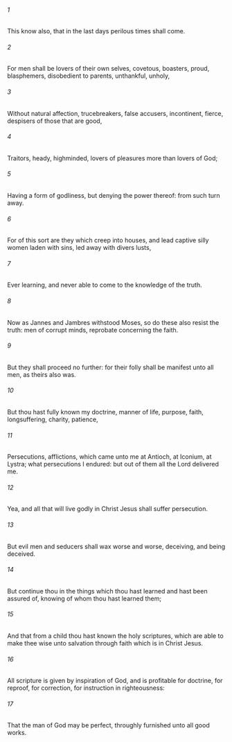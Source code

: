 ###### 1
This know also, that in the last days perilous times shall come.

###### 2
For men shall be lovers of their own selves, covetous, boasters, proud, blasphemers, disobedient to parents, unthankful, unholy,

###### 3
Without natural affection, trucebreakers, false accusers, incontinent, fierce, despisers of those that are good,

###### 4
Traitors, heady, highminded, lovers of pleasures more than lovers of God;

###### 5
Having a form of godliness, but denying the power thereof: from such turn away.

###### 6
For of this sort are they which creep into houses, and lead captive silly women laden with sins, led away with divers lusts,

###### 7
Ever learning, and never able to come to the knowledge of the truth.

###### 8
Now as Jannes and Jambres withstood Moses, so do these also resist the truth: men of corrupt minds, reprobate concerning the faith.

###### 9
But they shall proceed no further: for their folly shall be manifest unto all men, as theirs also was.

###### 10
But thou hast fully known my doctrine, manner of life, purpose, faith, longsuffering, charity, patience,

###### 11
Persecutions, afflictions, which came unto me at Antioch, at Iconium, at Lystra; what persecutions I endured: but out of them all the Lord delivered me.

###### 12
Yea, and all that will live godly in Christ Jesus shall suffer persecution.

###### 13
But evil men and seducers shall wax worse and worse, deceiving, and being deceived.

###### 14
But continue thou in the things which thou hast learned and hast been assured of, knowing of whom thou hast learned them;

###### 15
And that from a child thou hast known the holy scriptures, which are able to make thee wise unto salvation through faith which is in Christ Jesus.

###### 16
All scripture is given by inspiration of God, and is profitable for doctrine, for reproof, for correction, for instruction in righteousness:

###### 17
That the man of God may be perfect, throughly furnished unto all good works.

